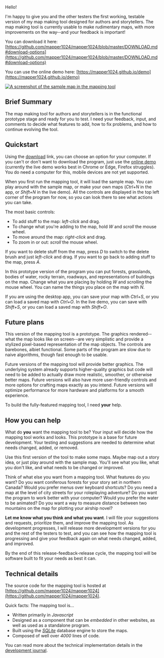 Hello!

I'm happy to give you and the other testers the first working, testable version of my map making tool designed for authors and storytellers. The map making tool is currently usable to make rudimentary maps, with more improvements on the way--and your feedback is important!

You can download it here: [https://github.com/mapper1024/mapper1024/blob/master/DOWNLOAD.md#download-options](https://github.com/mapper1024/mapper1024/blob/master/DOWNLOAD.md#download-options)

You can use the online demo here: [https://mapper1024.github.io/demo](https://mapper1024.github.io/demo)

[![A screenshot of the sample map in the mapping tool](https://mapper1024.github.io/screenshots/sample_map_2022_07_30.thumb.png)](https://mapper1024.github.io/screenshots/sample_map_2022_07_30.png)

Brief Summary
-------------
The map making tool for authors and storytellers is in the functional prototype stage and ready for you to test. I need your feedback, input, and comments to decide what features to add, how to fix problems, and how to continue evolving the tool.

Quickstart
----------
Using the [download](https://github.com/mapper1024/mapper1024/blob/master/DOWNLOAD.md#download-options) link, you can choose an option for your computer. If you can't or don't want to download the program, just use the [online demo](https://mapper1024.github.io/demo) (currently the live demo works best in Chrome or Edge, Firefox struggles). You do need a computer for this, mobile devices are not yet supported.

When you first run the mapping tool, it will load the sample map. You can play around with the sample map, or make your own maps (*Ctrl+N* in the app, or *Shift+N* in the live demo). All the controls are displayed in the top left corner of the program for now, so you can look there to see what actions you can take.

The most basic controls:
* To add stuff to the map: *left-click* and drag.
* To change what you're adding to the map, hold *W* and *scroll* the mouse wheel.
* To move around the map: *right-click* and drag.
* To zoom in or out: *scroll* the mouse wheel.

If you want to delete stuff from the map, press *D* to switch to the delete brush and just *left-click* and drag.
If you want to go back to adding stuff to the map, press *A*.

In this prototype version of the program you can put forests, grasslands, bodies of water, rocky terrain, roadways, and representations of buildings on the map. Change what you are placing by holding *W* and *scrolling* the mouse wheel. You can name the things you place on the map with *N*.

If you are using the desktop app, you can save your map with *Ctrl+S*, or you can load a saved map with *Ctrl+O*. In the live demo, you can save with *Shift+S*, or you can load a saved map with *Shift+O*.

Future plans
------------
This version of the mapping tool is a prototype. The graphics rendered--what the map looks like on screen--are very simplistic and provide a stylized pixel-based representation of the map objects. The controls are barebones, albiet functional. Some parts of the program are slow due to naive algorithms, though fast enough to be usable.

Future versions of the mapping tool will provide better graphics. The underlying system already supports higher-quality graphics but code will need to be added to actually draw more realistic, smoother, or otherwise better maps. Future versions will also have more user-friendly controls and more options for crafting maps exactly as you intend. Future versions will optimize performance for more hardware and platforms for a smooth experience.

To build the fully-featured mapping tool, I need **your** help.

How you can help
----------------
What do **you** want the mapping tool to be? Your input will decide how the mapping tool works and looks. This prototype is a base for future development. Your testing and suggestions are needed to determine what needs changed, added, or removed.

Use this first version of the tool to make some maps. Maybe map out a story idea, or just play around with the sample map. You'll see what you like, what you don't like, and what needs to be changed or improved.

Think of what else you want from a mapping tool. What features do you want? Do you want coniferous forests for your story set in northern Canada? Would you prefer menus over keyboard shortcuts? Do you need a map at the level of city streets for your roleplaying adventure? Do you want the program to work better with your computer? Would you prefer the water to be animated? Do you want a way to measure distance between two mountains on the map for plotting your airship novel?

**Let me know what you think and what you want**. I will file your suggestions and requests, prioritize them, and improve the mapping tool. As development progresses, I will release more development versions for you and the rest of the testers to test, and you can see how the mapping tool is progressing and give your feedback again on what needs changed, added, and improved.

By the end of this release-feedback-release cycle, the mapping tool will be software built to fit your needs as best it can.

Technical details
-----------------
The source code for the mapping tool is hosted at [https://github.com/mapper1024/mapper1024](https://github.com/mapper1024/mapper1024).

Quick facts: The mapping tool is...
* Written primarily in *Javascript*
* Designed as a component that can be *embedded* in other websites, as well as used as a standalone program.
* Built using the *[SQLite](https://sqlite.org)* database engine to store the maps.
* Composed of well over *4000* lines of code.

You can read more about the technical implementation details in the [development journal](https://github.com/mapper1024/mapper1024/blob/master/doc/JOURNAL.md#functional-prototype-summer-2022).
